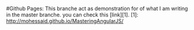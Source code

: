 #Github Pages:
This branche act as demonstration for of what I am writing in the master branche.
you can check this [link][1].
[1]: http://mohessaid.github.io/MasteringAngularJS/
